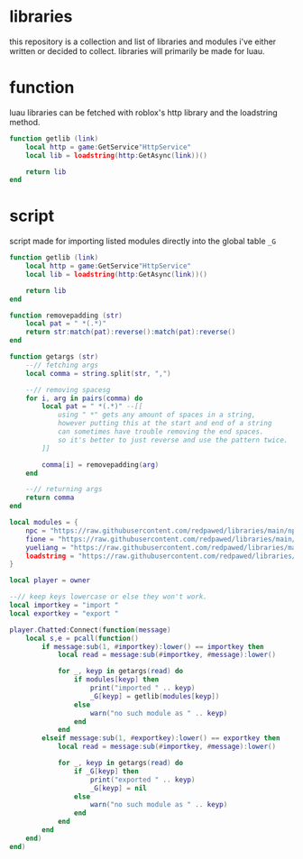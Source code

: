 # libraries
this repository is a collection and list of libraries and modules i've either written or decided to collect. libraries will primarily be made for luau.

# function
luau libraries can be fetched with roblox's http library and the loadstring method.

```lua
function getlib (link)
	local http = game:GetService"HttpService"
	local lib = loadstring(http:GetAsync(link))()

	return lib
end
```

# script
script made for importing listed modules directly into the global table `_G`

```lua
function getlib (link)
	local http = game:GetService"HttpService"
	local lib = loadstring(http:GetAsync(link))()

	return lib
end

function removepadding (str)
	local pat = " *(.*)"
	return str:match(pat):reverse():match(pat):reverse()
end

function getargs (str)
	--// fetching args
	local comma = string.split(str, ",")

	--// removing spacesg
	for i, arg in pairs(comma) do
		local pat = " *(.*)" --[[
			using " *" gets any amount of spaces in a string,
			however putting this at the start and end of a string
			can sometimes have trouble removing the end spaces.
			so it's better to just reverse and use the pattern twice.
		]]

		comma[i] = removepadding(arg)
	end

	--// returning args
	return comma
end

local modules = {
	npc = "https://raw.githubusercontent.com/redpawed/libraries/main/npc.lua",
	fione = "https://raw.githubusercontent.com/redpawed/libraries/main/fione.lua",
	yueliang = "https://raw.githubusercontent.com/redpawed/libraries/main/yueliang.lua",
	loadstring = "https://raw.githubusercontent.com/redpawed/libraries/main/loadstring.lua",
}

local player = owner

--// keep keys lowercase or else they won't work.
local importkey = "import "
local exportkey = "export "

player.Chatted:Connect(function(message)
	local s,e = pcall(function()
		if message:sub(1, #importkey):lower() == importkey then
			local read = message:sub(#importkey, #message):lower()

			for _, keyp in getargs(read) do
				if modules[keyp] then
					print("imported " .. keyp)
					_G[keyp] = getlib(modules[keyp])
				else
					warn("no such module as " .. keyp)
				end
			end
		elseif message:sub(1, #exportkey):lower() == exportkey then
			local read = message:sub(#importkey, #message):lower()

			for _, keyp in getargs(read) do
				if _G[keyp] then
					print("exported " .. keyp)
					_G[keyp] = nil
				else
					warn("no such module as " .. keyp)
				end
			end
		end
	end)
end)
```
